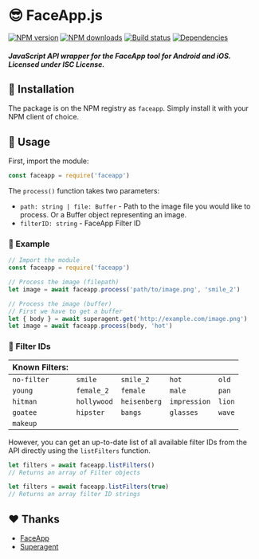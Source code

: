 # 😎 FaceApp.js
[![NPM version](https://img.shields.io/npm/v/faceapp.svg?maxAge=3600)](https://www.npmjs.com/package/faceapp)
[![NPM downloads](https://img.shields.io/npm/dt/faceapp.svg?maxAge=3600)](https://www.npmjs.com/package/faceapp)
[![Build status](https://travis-ci.org/lolPants/faceapp.js.svg)](https://travis-ci.org/lolPants/faceapp.js)
[![Dependencies](https://img.shields.io/david/lolpants/faceapp.js.svg?maxAge=3600)](https://david-dm.org/lolpants/faceapp.js)

##### JavaScript API wrapper for the FaceApp tool for Android and iOS. Licensed under ISC License.

## 💾 Installation
The package is on the NPM registry as `faceapp`. Simply install it with your NPM client of choice.

## 🔧 Usage
First, import the module:
```js
const faceapp = require('faceapp')
```

The `process()` function takes two parameters:
* `path: string | file: Buffer` - Path to the image file you would like to process. Or a Buffer object representing an image.
* `filterID: string` - FaceApp Filter ID

### 📝 Example
```js
// Import the module
const faceapp = require('faceapp')

// Process the image (filepath)
let image = await faceapp.process('path/to/image.png', 'smile_2')

// Process the image (buffer)
// First we have to get a buffer
let { body } = await superagent.get('http://example.com/image.png')
let image = await faceapp.process(body, 'hot')
```

### 📜 Filter IDs
Known Filters: |  |  |  |  |
--- | --- | --- | --- | --- |
`no-filter` | `smile` | `smile_2` | `hot` | `old` |
`young` | `female_2` | `female` | `male` | `pan` |
`hitman` | `hollywood` | `heisenberg` | `impression` | `lion` |
`goatee` | `hipster` | `bangs` | `glasses` | `wave` |
`makeup` |

However, you can get an up-to-date list of all available filter IDs from the API directly using the `listFilters` function.

```js
let filters = await faceapp.listFilters()
// Returns an array of Filter objects

let filters = await faceapp.listFilters(true)
// Returns an array filter ID strings
```

## ❤ Thanks
* [FaceApp](https://www.faceapp.com/)
* [Superagent](https://visionmedia.github.io/superagent/)
